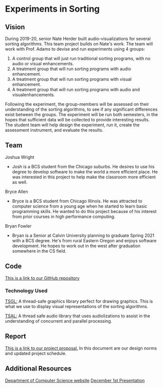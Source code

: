# Experiments in Sorting

## Vision
During 2019-20, senior Nate Herder built ​audio-visualizations​ for several sorting algorithms. This team project builds on Nate's work. The team will work with Prof. Adams to devise and run experiments using 4 groups:
1. A control group that will just run traditional sorting programs, with no audio or visual enhancements.
2. A treatment group that will run sorting programs with audio enhancement.
3. A treatment group that will run sorting programs with visual enhancement.
4. A treatment group that will run sorting programs with audio and visualenhancements.

Following the experiment, the group-members will be assessed on their understanding of the sorting algorithms, to see if any significant differences exist between the groups. The experiment will be run both semesters, in the hopes that sufficient data will be collected to provide interesting results. The student team will help design the experiment, run it, create the assessment instrument, and evaluate the results.

## Team
Joshua Wright
* Josh is a BCS student from the Chicago suburbs. He desires to use his degree to develop software to make the world a more efficient place. He was interested in this project to help make the classroom more efficient as well.

Bryce Allen
* Bryce is a BCS student from Chicago Illinois. He was attracted to computer science from a young age when he started to learn basic programming skills. He wanted to do this project because of his interest from prior courses in high performance computing.

Bryan Fowler
* Bryan is a Senior at Calvin University planning to graduate Spring 2021 with a BCS degree. He's from rural Eastern Oregon and enjoys software development. He hopes to work out in the west after graduation somewhere in the CS field. 

## Code
[This is a link to our GitHub repository](https://github.com/experiments-in-sorting/tsal-sorting)

### Technology Used
[TSGL:](https://github.com/Calvin-CS/TSGL) A thread-safe graphics library perfect for drawing graphics. This is what we use to display visual representations of the sorting algorithms. 

[TSAL:](https://github.com/Calvin-CS/TSAL) A thread safe audio library that uses audiolizations to assist in the understanding of concurrent and parallel processing.

## Report
[This is a link to our project proposal.](https://github.com/experiments-in-sorting/experiments-in-sorting.github.io/blob/main/Project%20Proposal.pdf) In this document are our design norms and updated project schedule. 


## Additional Resources
[Department of Computer Science website](https://computing.calvin.edu/)
[December 1st Presentation](https://github.com/experiments-in-sorting/experiments-in-sorting.github.io/blob/main/Dec.%201st%20Presentation.pdf)
